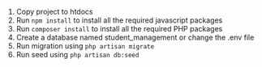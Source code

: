 1. Copy project to htdocs
2. Run `npm install` to install all the required javascript packages
3. Run `composer install` to install all the required PHP packages
4. Create a database named student_management or change the .env file
5. Run migration using `php artisan migrate`
6. Run seed using `php artisan db:seed`

